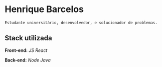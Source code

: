 
# Henrique Barcelos
~~~
Estudante universitário, desenvolvedor, e solucionador de problemas.
~~~
## Stack utilizada

**Front-end:** *JS* *React*

**Back-end:** *Node* *Java*
